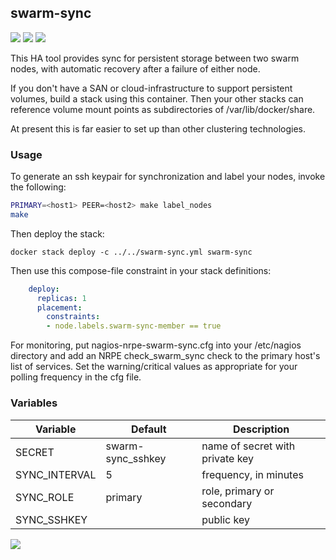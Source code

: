## swarm-sync
[![](https://images.microbadger.com/badges/version/instantlinux/swarm-sync.svg)](https://microbadger.com/images/instantlinux/swarm-sync "Version badge") [![](https://images.microbadger.com/badges/image/instantlinux/swarm-sync.svg)](https://microbadger.com/images/instantlinux/swarm-sync "Image badge") [![](https://images.microbadger.com/badges/commit/instantlinux/swarm-sync.svg)](https://microbadger.com/images/instantlinux/swarm-sync "Commit badge")

This HA tool provides sync for persistent storage between two swarm nodes,
with automatic recovery after a failure of either node.

If you don't have a SAN or cloud-infrastructure to support persistent
volumes, build a stack using this container. Then your other stacks can
reference volume mount points as subdirectories of /var/lib/docker/share.

At present this is far easier to set up than other clustering technologies.

### Usage

To generate an ssh keypair for synchronization and label your nodes,
invoke the following:
~~~bash
PRIMARY=<host1> PEER=<host2> make label_nodes
make
~~~
Then deploy the stack:
~~~
docker stack deploy -c ../../swarm-sync.yml swarm-sync
~~~
Then use this compose-file constraint in your stack definitions:

~~~yml
    deploy:
      replicas: 1
      placement:
        constraints:
        - node.labels.swarm-sync-member == true
~~~
For monitoring, put nagios-nrpe-swarm-sync.cfg into your /etc/nagios
directory and add an NRPE check_swarm_sync check to the primary host's
list of services. Set the warning/critical values as appropriate for
your polling frequency in the cfg file.

### Variables

| Variable | Default | Description |
| -------- | ------- | ----------- |
| SECRET | swarm-sync_sshkey | name of secret with private key |
| SYNC_INTERVAL | 5 | frequency, in minutes |
| SYNC_ROLE | primary | role, primary or secondary |
| SYNC_SSHKEY |  | public key |

[![](https://images.microbadger.com/badges/license/instantlinux/swarm-sync.svg)](https://microbadger.com/images/instantlinux/swarm-sync "License badge")
